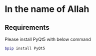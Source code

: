 # In the name of Allah
## Requirements
Please install PyQt5 with below command
```bash
$pip install PyQt5
```

